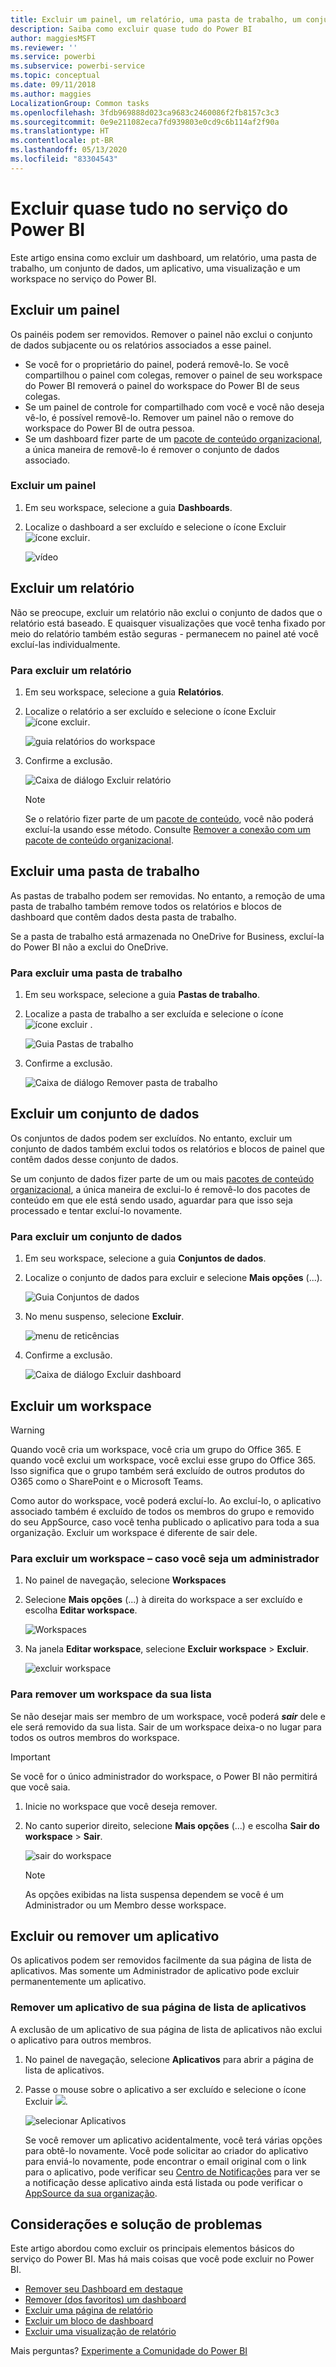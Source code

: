 ```yaml
---
title: Excluir um painel, um relatório, uma pasta de trabalho, um conjunto de dados ou um workspace
description: Saiba como excluir quase tudo do Power BI
author: maggiesMSFT
ms.reviewer: ''
ms.service: powerbi
ms.subservice: powerbi-service
ms.topic: conceptual
ms.date: 09/11/2018
ms.author: maggies
LocalizationGroup: Common tasks
ms.openlocfilehash: 3fdb969888d023ca9683c2460086f2fb8157c3c3
ms.sourcegitcommit: 0e9e211082eca7fd939803e0cd9c6b114af2f90a
ms.translationtype: HT
ms.contentlocale: pt-BR
ms.lasthandoff: 05/13/2020
ms.locfileid: "83304543"
---
```

# <a name="delete-almost-anything-in-power-bi-service"></a>Excluir quase tudo no serviço do Power BI
Este artigo ensina como excluir um dashboard, um relatório, uma pasta de trabalho, um conjunto de dados, um aplicativo, uma visualização e um workspace no serviço do Power BI.

## <a name="delete-a-dashboard"></a>Excluir um painel
Os painéis podem ser removidos. Remover o painel não exclui o conjunto de dados subjacente ou os relatórios associados a esse painel.

* Se você for o proprietário do painel, poderá removê-lo. Se você compartilhou o painel com colegas, remover o painel de seu workspace do Power BI removerá o painel do workspace do Power BI de seus colegas.
* Se um painel de controle for compartilhado com você e você não deseja vê-lo, é possível removê-lo.  Remover um painel não o remove do workspace do Power BI de outra pessoa.
* Se um dashboard fizer parte de um [pacote de conteúdo organizacional](../collaborate-share/service-organizational-content-pack-disconnect.md), a única maneira de removê-lo é remover o conjunto de dados associado.

### <a name="to-delete-a-dashboard"></a>Excluir um painel
1. Em seu workspace, selecione a guia **Dashboards**.
2. Localize o dashboard a ser excluído e selecione o ícone Excluir ![ícone excluir](media/service-delete/power-bi-delete-icon.png).

    ![vídeo](media/service-delete/power-bi-delete-dash.gif)

## <a name="delete-a-report"></a>Excluir um relatório
Não se preocupe, excluir um relatório não exclui o conjunto de dados que o relatório está baseado.  E quaisquer visualizações que você tenha fixado por meio do relatório também estão seguras - permanecem no painel até você excluí-las individualmente.

### <a name="to-delete-a-report"></a>Para excluir um relatório
1. Em seu workspace, selecione a guia **Relatórios**.
2. Localize o relatório a ser excluído e selecione o ícone Excluir   ![ícone excluir](media/service-delete/power-bi-delete-icon.png).   

    ![guia relatórios do workspace](media/service-delete/power-bi-delete-reportnew.png)
3. Confirme a exclusão.

   ![Caixa de diálogo Excluir relatório](media/service-delete/power-bi-delete-report.png)

   > [!NOTE]
   > Se o relatório fizer parte de um [pacote de conteúdo](../collaborate-share/service-organizational-content-pack-introduction.md), você não poderá excluí-la usando esse método.  Consulte [Remover a conexão com um pacote de conteúdo organizacional](../collaborate-share/service-organizational-content-pack-disconnect.md).
   >
   >

## <a name="delete-a-workbook"></a>Excluir uma pasta de trabalho
As pastas de trabalho podem ser removidas. No entanto, a remoção de uma pasta de trabalho também remove todos os relatórios e blocos de dashboard que contêm dados desta pasta de trabalho.

Se a pasta de trabalho está armazenada no OneDrive for Business, excluí-la do Power BI não a exclui do OneDrive.

### <a name="to-delete-a-workbook"></a>Para excluir uma pasta de trabalho
1. Em seu workspace, selecione a guia **Pastas de trabalho**.
2. Localize a pasta de trabalho a ser excluída e selecione o ícone ![ícone excluir](media/service-delete/power-bi-delete-report2.png) .

    ![Guia Pastas de trabalho](media/service-delete/power-bi-delete-workbooknew.png)
3. Confirme a exclusão.

   ![Caixa de diálogo Remover pasta de trabalho](media/service-delete/power-bi-delete-confirm.png)

## <a name="delete-a-dataset"></a>Excluir um conjunto de dados
Os conjuntos de dados podem ser excluídos. No entanto, excluir um conjunto de dados também exclui todos os relatórios e blocos de painel que contêm dados desse conjunto de dados.

Se um conjunto de dados fizer parte de um ou mais [pacotes de conteúdo organizacional](../collaborate-share/service-organizational-content-pack-disconnect.md), a única maneira de exclui-lo é removê-lo dos pacotes de conteúdo em que ele está sendo usado, aguardar para que isso seja processado e tentar excluí-lo novamente.

### <a name="to-delete-a-dataset"></a>Para excluir um conjunto de dados
1. Em seu workspace, selecione a guia **Conjuntos de dados**.
2. Localize o conjunto de dados para excluir e selecione **Mais opções** (...).  

    ![Guia Conjuntos de dados](media/service-delete/power-bi-delete-datasetnew.png)
3. No menu suspenso, selecione **Excluir**.

   ![menu de reticências](media/service-delete/power-bi-delete-datasetnew2.png)
4. Confirme a exclusão.

   ![Caixa de diálogo Excluir dashboard](media/service-delete/power-bi-delete-dataset-confirm.png)

## <a name="delete-a-workspace"></a>Excluir um workspace
> [!WARNING]
> Quando você cria um workspace, você cria um grupo do Office 365. E quando você exclui um workspace, você exclui esse grupo do Office 365. Isso significa que o grupo também será excluído de outros produtos do O365 como o SharePoint e o Microsoft Teams.
>
>

Como autor do workspace, você poderá excluí-lo. Ao excluí-lo, o aplicativo associado também é excluído de todos os membros do grupo e removido do seu AppSource, caso você tenha publicado o aplicativo para toda a sua organização. Excluir um workspace é diferente de sair dele.

### <a name="to-delete-a-workspace---if-you-are-an-admin"></a>Para excluir um workspace – caso você seja um administrador
1. No painel de navegação, selecione **Workspaces**

2. Selecione **Mais opções** (...) à direita do workspace a ser excluído e escolha **Editar workspace**.

    ![Workspaces](media/service-delete/power-bi-delete-workspace.png)

3. Na janela **Editar workspace**, selecione **Excluir workspace** > **Excluir**.

    ![excluir workspace](media/service-delete/power-bi-delete-workspace2.png)

### <a name="to-remove-a-workspace-from-your-list"></a>Para remover um workspace da sua lista
Se não desejar mais ser membro de um workspace, você poderá ***sair*** dele e ele será removido da sua lista. Sair de um workspace deixa-o no lugar para todos os outros membros do workspace.  

> [!IMPORTANT]
> Se você for o único administrador do workspace, o Power BI não permitirá que você saia.
>
>

1. Inicie no workspace que você deseja remover.

2. No canto superior direito, selecione **Mais opções** (...) e escolha **Sair do workspace** > **Sair**.

      ![sair do workspace](media/service-delete/power-bi-leave-workspace.png)

   > [!NOTE]
   > As opções exibidas na lista suspensa dependem se você é um Administrador ou um Membro desse workspace.
   >
   >

## <a name="delete-or-remove-an-app"></a>Excluir ou remover um aplicativo
Os aplicativos podem ser removidos facilmente da sua página de lista de aplicativos. Mas somente um Administrador de aplicativo pode excluir permanentemente um aplicativo.

### <a name="remove-an-app-from-your-app-list-page"></a>Remover um aplicativo de sua página de lista de aplicativos
A exclusão de um aplicativo de sua página de lista de aplicativos não exclui o aplicativo para outros membros.

1. No painel de navegação, selecione **Aplicativos** para abrir a página de lista de aplicativos.
2. Passe o mouse sobre o aplicativo a ser excluído e selecione o ícone Excluir ![](media/service-delete/power-bi-delete-report2.png).

   ![selecionar Aplicativos](media/service-delete/power-bi-delete-app.png)

   Se você remover um aplicativo acidentalmente, você terá várias opções para obtê-lo novamente.  Você pode solicitar ao criador do aplicativo para enviá-lo novamente, pode encontrar o email original com o link para o aplicativo, pode verificar seu [Centro de Notificações](../consumer/end-user-notification-center.md) para ver se a notificação desse aplicativo ainda está listada ou pode verificar o [AppSource da sua organização](../consumer/end-user-apps.md).

## <a name="considerations-and-troubleshooting"></a>Considerações e solução de problemas
Este artigo abordou como excluir os principais elementos básicos do serviço do Power BI. Mas há mais coisas que você pode excluir no Power BI.  

* [Remover seu Dashboard em destaque](../consumer/end-user-featured.md)
* [Remover (dos favoritos) um dashboard](../consumer/end-user-favorite.md)
* [Excluir uma página de relatório](service-delete.md)
* [Excluir um bloco de dashboard](service-dashboard-edit-tile.md)
* [Excluir uma visualização de relatório](service-delete.md)

Mais perguntas? [Experimente a Comunidade do Power BI](https://community.powerbi.com/)
